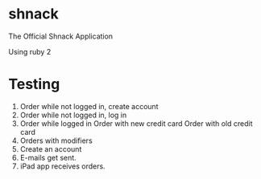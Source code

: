 shnack
======

The Official Shnack Application

Using ruby 2

Testing
==========
1. Order while not logged in, create account
2. Order while not  logged in, log in
3. Order while logged in
	Order with new credit card
	Order with old credit card
4. Orders with modifiers
5. Create an account
6. E-mails get sent.
7. iPad app receives orders.

